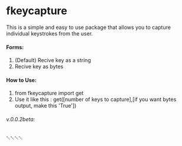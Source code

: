 # fkeycapture
This is a simple and easy to use package that allows you to capture individual keystrokes from the user.
#### Forms:
1. (Default) Recive key as a string
2. Recive key as bytes
#### How to Use:
1. from fkeycapture import get
2. Use it like this 
: get([number of keys to capture],[if you want bytes output, make this 'True'])
###### v.0.0.2beta:
␀␀␀␀